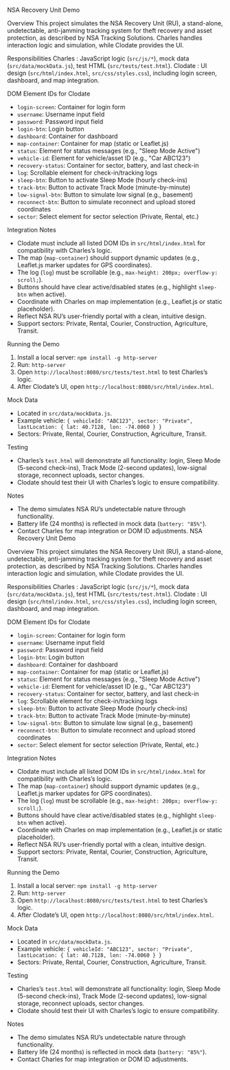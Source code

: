  NSA Recovery Unit Demo

Overview
This project simulates the NSA Recovery Unit (RU), a stand-alone, undetectable, anti-jamming tracking system for theft recovery and asset protection, as described by NSA Tracking Solutions. Charles handles interaction logic and simulation, while Clodate provides the UI.

Responsibilities
Charles : JavaScript logic (`src/js/*`), mock data (`src/data/mockData.js`), test HTML (`src/tests/test.html`).
Clodate : UI design (`src/html/index.html`, `src/css/styles.css`), including login screen, dashboard, and map integration.

DOM Element IDs for Clodate

- `login-screen`: Container for login form
- `username`: Username input field
- `password`: Password input field
- `login-btn`: Login button
- `dashboard`: Container for dashboard
- `map-container`: Container for map (static or Leaflet.js)
- `status`: Element for status messages (e.g., "Sleep Mode Active")
- `vehicle-id`: Element for vehicle/asset ID (e.g., "Car ABC123")
- `recovery-status`: Container for sector, battery, and last check-in
- `log`: Scrollable element for check-in/tracking logs
- `sleep-btn`: Button to activate Sleep Mode (hourly check-ins)
- `track-btn`: Button to activate Track Mode (minute-by-minute)
- `low-signal-btn`: Button to simulate low signal (e.g., basement)
- `reconnect-btn`: Button to simulate reconnect and upload stored coordinates
- `sector`: Select element for sector selection (Private, Rental, etc.)

 Integration Notes

- Clodate must include all listed DOM IDs in `src/html/index.html` for compatibility with Charles’s logic.
- The map (`map-container`) should support dynamic updates (e.g., Leaflet.js marker updates for GPS coordinates).
- The log (`log`) must be scrollable (e.g., `max-height: 200px; overflow-y: scroll;`).
- Buttons should have clear active/disabled states (e.g., highlight `sleep-btn` when active).
- Coordinate with Charles on map implementation (e.g., Leaflet.js or static placeholder).
- Reflect NSA RU’s user-friendly portal with a clean, intuitive design.
- Support sectors: Private, Rental, Courier, Construction, Agriculture, Transit.

 Running the Demo
1. Install a local server: `npm install -g http-server`
2. Run: `http-server`
3. Open `http://localhost:8080/src/tests/test.html` to test Charles’s logic.
4. After Clodate’s UI, open `http://localhost:8080/src/html/index.html`.

Mock Data
- Located in `src/data/mockData.js`.
- Example vehicle: `{ vehicleId: "ABC123", sector: "Private", lastLocation: { lat: 40.7128, lon: -74.0060 } }`
- Sectors: Private, Rental, Courier, Construction, Agriculture, Transit.


Testing
- Charles’s `test.html` will demonstrate all functionality: login, Sleep Mode (5-second check-ins), Track Mode (2-second updates), low-signal storage, reconnect uploads, sector changes.
- Clodate should test their UI with Charles’s logic to ensure compatibility.

Notes
- The demo simulates NSA RU’s undetectable nature through functionality.
- Battery life (24 months) is reflected in mock data (`battery: "85%"`).
- Contact Charles for map integration or DOM ID adjustments.
 NSA Recovery Unit Demo

Overview
This project simulates the NSA Recovery Unit (RU), a stand-alone, undetectable, anti-jamming tracking system for theft recovery and asset protection, as described by NSA Tracking Solutions. Charles handles interaction logic and simulation, while Clodate provides the UI.

Responsibilities
Charles : JavaScript logic (`src/js/*`), mock data (`src/data/mockData.js`), test HTML (`src/tests/test.html`).
Clodate : UI design (`src/html/index.html`, `src/css/styles.css`), including login screen, dashboard, and map integration.

DOM Element IDs for Clodate

- `login-screen`: Container for login form
- `username`: Username input field
- `password`: Password input field
- `login-btn`: Login button
- `dashboard`: Container for dashboard
- `map-container`: Container for map (static or Leaflet.js)
- `status`: Element for status messages (e.g., "Sleep Mode Active")
- `vehicle-id`: Element for vehicle/asset ID (e.g., "Car ABC123")
- `recovery-status`: Container for sector, battery, and last check-in
- `log`: Scrollable element for check-in/tracking logs
- `sleep-btn`: Button to activate Sleep Mode (hourly check-ins)
- `track-btn`: Button to activate Track Mode (minute-by-minute)
- `low-signal-btn`: Button to simulate low signal (e.g., basement)
- `reconnect-btn`: Button to simulate reconnect and upload stored coordinates
- `sector`: Select element for sector selection (Private, Rental, etc.)

 Integration Notes

- Clodate must include all listed DOM IDs in `src/html/index.html` for compatibility with Charles’s logic.
- The map (`map-container`) should support dynamic updates (e.g., Leaflet.js marker updates for GPS coordinates).
- The log (`log`) must be scrollable (e.g., `max-height: 200px; overflow-y: scroll;`).
- Buttons should have clear active/disabled states (e.g., highlight `sleep-btn` when active).
- Coordinate with Charles on map implementation (e.g., Leaflet.js or static placeholder).
- Reflect NSA RU’s user-friendly portal with a clean, intuitive design.
- Support sectors: Private, Rental, Courier, Construction, Agriculture, Transit.

 Running the Demo
1. Install a local server: `npm install -g http-server`
2. Run: `http-server`
3. Open `http://localhost:8080/src/tests/test.html` to test Charles’s logic.
4. After Clodate’s UI, open `http://localhost:8080/src/html/index.html`.

Mock Data
- Located in `src/data/mockData.js`.
- Example vehicle: `{ vehicleId: "ABC123", sector: "Private", lastLocation: { lat: 40.7128, lon: -74.0060 } }`
- Sectors: Private, Rental, Courier, Construction, Agriculture, Transit.


Testing
- Charles’s `test.html` will demonstrate all functionality: login, Sleep Mode (5-second check-ins), Track Mode (2-second updates), low-signal storage, reconnect uploads, sector changes.
- Clodate should test their UI with Charles’s logic to ensure compatibility.

Notes
- The demo simulates NSA RU’s undetectable nature through functionality.
- Battery life (24 months) is reflected in mock data (`battery: "85%"`).
- Contact Charles for map integration or DOM ID adjustments.
